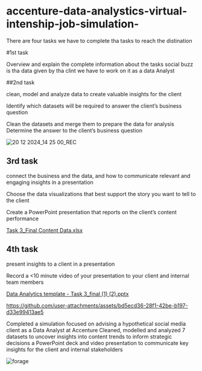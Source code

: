 # accenture-data-analystics-virtual-intenship-job-simulation-

There are four tasks we have to complete tha tasks to reach the distination

#1st task

Overview and explain the complete information about the tasks
social buzz is tha data given by tha clint we have to work on it as a data Analyst


##2nd task


clean, model and analyze data to create valuable insights for the client 

Identify which datasets will be required to answer the client’s business question

Clean the datasets and merge them to prepare the data for analysis
Determine the answer to the client’s business question


![20 12 2024_14 25 00_REC](https://github.com/user-attachments/assets/26263534-9425-47f1-8075-e4fb579a1045)



## 3rd task

connect the business and the data, and how to communicate relevant and engaging insights in a presentation

Choose the data visualizations that best support the story you want to tell to the client

Create a PowerPoint presentation that reports on the client’s content performance  




[Task 3_Final Content Data.xlsx](https://github.com/user-attachments/files/18208237/Task.3_Final.Content.Data.xlsx)




## 4th task

present insights to a client in a presentation 

Record a <10 minute video of your presentation to your client and internal team members



[Data Analytics template - Task 3_final (1) (2).pptx](https://github.com/user-attachments/files/18208251/Data.Analytics.template.-.Task.3_final.1.2.pptx)


https://github.com/user-attachments/assets/bd5ecd36-28f1-42be-b197-d33e99413ae5




Completed a simulation focused on advising a hypothetical social media client as a Data Analyst at Accenture
Cleaned, modelled and analyzed 7 datasets to uncover insights into content trends to inform strategic decisions
 a PowerPoint deck and video presentation to communicate key insights for the client and internal stakeholders



 ![forage](https://github.com/user-attachments/assets/c0080372-535b-43bf-a03e-5f42a8ffc63f)

